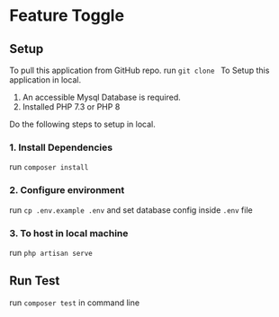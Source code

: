 # Feature Toggle

## Setup
To pull this application from GitHub repo.
run ```git clone ```
To Setup this application in local.
1. An accessible Mysql Database is required.
2. Installed PHP 7.3 or PHP 8

Do the following steps to setup in local.

### 1. Install Dependencies
run ```composer install```

### 2. Configure environment
run `cp .env.example .env` and set database config inside `.env` file 

### 3. To host in local machine
run `php artisan serve`

## Run Test
run `composer test` in command line
